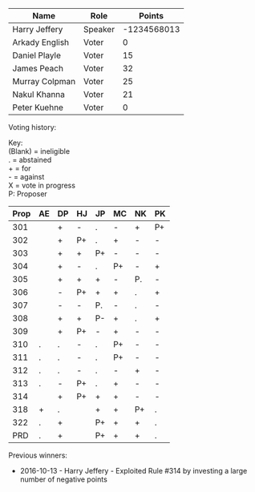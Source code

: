 Name | Role | Points
---|---|---
Harry Jeffery |	Speaker |	-1234568013
Arkady English | Voter | 0
Daniel Playle | Voter | 15
James Peach | Voter | 32
Murray Colpman	| Voter |	25
Nakul Khanna	| Voter	| 21
Peter Kuehne | Voter | 0

Voting history:

Key:  
(Blank) = ineligible  
. = abstained  
\+ = for  
\- = against  
X = vote in progress  
P: Proposer

Prop| AE | DP | HJ | JP | MC | NK | PK
----|----|----|----|----|----|----|----
 301|    | +  | -  | .  | -  | +  |P+
 302|    | +  |P+  | .  | +  | -  |-
 303|    | +  | +  |P+  | -  | -  |-
 304|    | +  | -  | .  |P+  | -  |+
 305|    | +  | +  | +  | -  |P.  |-
 306|    | -  |P+  | +  | +  | .  |+
 307|    | -  | -  |P.  | -  | .  |-
 308|    | +  | +  |P-  | +  | .  |+
 309|    | +  |P+  | -  | +  | -  |-
 310| .  | .  | -  | .  |P+  | -  |-
 311| .  | .  | -  | .  |P+  | -  |-
 312| .  | .  | -  | .  | -  | +  |-
 313| .  | -  |P+  | .  | +  | -  |-
 314|    | +  |P+  | +  | +  | -  |-
 318| +  | .  |    | +  | +  |P+  |.
 322| .  | +  |    |P+  | +  | +  |.
 PRD| .  | +  |    |P+  | +  | +  |.

Previous winners:

* 2016-10-13 - Harry Jeffery - Exploited Rule #314 by investing a large number of negative points
